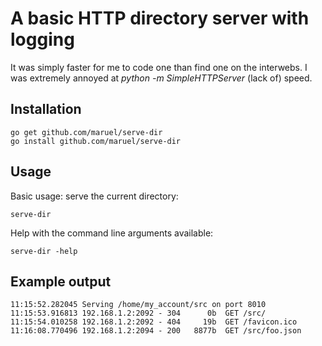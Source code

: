 A basic HTTP directory server with logging
==========================================

It was simply faster for me to code one than find one on the interwebs.
I was extremely annoyed at *python -m SimpleHTTPServer* (lack of) speed.


Installation
------------
    go get github.com/maruel/serve-dir
    go install github.com/maruel/serve-dir


Usage
-----
Basic usage: serve the current directory:

    serve-dir

Help with the command line arguments available:

    serve-dir -help


Example output
--------------
    11:15:52.282045 Serving /home/my_account/src on port 8010
    11:15:53.916813 192.168.1.2:2092 - 304      0b  GET /src/
    11:15:54.010258 192.168.1.2:2092 - 404     19b  GET /favicon.ico
    11:16:08.770496 192.168.1.2:2094 - 200   8877b  GET /src/foo.json
